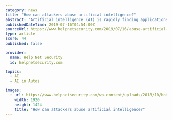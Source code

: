 ```yaml
---
category: news
title: "How can attackers abuse artificial intelligence?"
abstract: "Artificial intelligence (AI) is rapidly finding applications in nearly every walk of life. Self-driving cars, social media networks, cybersecurity companies, and everything in between uses it. But a new report published by the SHERPA consortium – an EU ..."
publishedDateTime: 2019-07-16T04:54:00Z
sourceUrl: https://www.helpnetsecurity.com/2019/07/16/abuse-artificial-intelligence/
type: article
score: 44
published: false

provider:
  name: Help Net Security
  id: helpnetsecurity.com

topics:
  - AI
  - AI in Autos

images:
  - url: https://www.helpnetsecurity.com/wp-content/uploads/2018/10/bot.jpg
    width: 1920
    height: 1424
    title: "How can attackers abuse artificial intelligence?"
---
```

